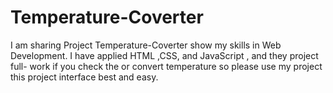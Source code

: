 # Temperature-Coverter
I am  sharing Project Temperature-Coverter show my skills in Web Development. I have applied HTML ,CSS, and JavaScript , and they project full- work if you check the or convert temperature so please use my project this project interface best and easy.
